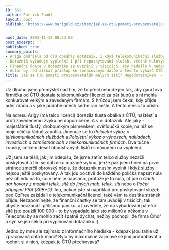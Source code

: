 ```yaml
---
ID: 661
author: Patrick Zandl
layout: post
oldlink: 'https://www.marigold.cz/item/jak-se-ctu-pomsti-provozovatelum-malych-siti-megadotaznikem

  '
post_date: 2003-11-12 08:53:00
post_excerpt: ''
published: true
summary_points:
- Ariga obdržela od ČTÚ obsáhlý dotazník, i když telekomunikační služby neposkytuje.
- Dotazník vyžaduje vyplnění i při neposkytování služeb, včetně nulových hodnot.
- Finanční údaje v dotazníku se uvádějí v tisících, aby nedošlo k nedorozuměním.
- Autor by rád získal přístup ke zpracovaným datům z těchto výkazů ČTÚ.
title: Jak se ČTÚ pomstí provozovatelům malých sítí? Megadotazníkem  - )
---
```


<p>
Už dlouho jsem přemýšlel nad tím, že to přeci nebude jen tak, aby garážová firmička od ČTÚ dostala telekomunikační licenci za pár šupů a s ní mohla konkurovat velkým a zavedeným firmám. S hrůzou jsem čekal, kdy přijde úder úřadu a v jaké podobě oněch sedm ran sešle. A tento měsíc to přišlo. </p>

<p>
Na adresu Arigy (má telco licenci) dorazila tlustá obálka z ČTÚ, naštěstí a proti zavedenému zvyku ne doporučeně. A v ní dotazník. Ale jaký - majestátně tlustý, drobounkým písmenkem, světloučká kopie, na níž se moje očička řádně zapotila. Jmenuje se to <EM>Pololetní výkaz o telekomunikačních službách</EM> a <EM>Pololetní výkaz o výnosech, nákladech, investicích a zaměstnancích v telekomunikačních firmách</EM>. Dva tučné kousky, celkem deset oboustraných listů i s návodem na vyplnění. </p>

<p>
Už jsem se těšil, jak jim odepíšu, že jsme zatím telco služby nezačli poskytovat a tím se datzníku mazaně vyhnu, jenže pak jsem hned na první stránce zmerčil obrovský nápis, že dotazník musím vyplnit i když služby nejsou ještě poskytovány. A tak jdu poctivě do každého políčka napsat nula bez ohledu na to, co v něm je napsáno, protože je to nula, ať jde o <EM>Odch. nár hovory z mobilní telek. sítě do jiných mob. telek. sítí</EM> nebo o <EM>Počet připojení PRA (30B+D)</EM>. Inu, pokud jste si například pro poskytování služeb pod CzFree zažádali o telekomunikační licenci, také vám ta desítka stránek přijde. Nezapomínejte, že finanční částky se tam uvádějí v tisících, tak abyste nevzbudili přílišnou paniku, až uvedete, že na vybudování páteřní sítě jste použili 100 000 - to by vypadalo jako sto milionů a někomu v Telecomu by se mohlo začít špatně dýchat, než by pochopil, že firma Číhoř a syn se jen sekla při vyplňování dotazníku ;)</p>

<p>
Jedno by mne ale zajímalo z informačního hlediska - kdepak jsou tahle už zpracovaná data k mání? Bylo by maximálně zajímavé se jimi prohrabávat a rochnit si v nich, kdepak je ČTÚ přechovává? </p>